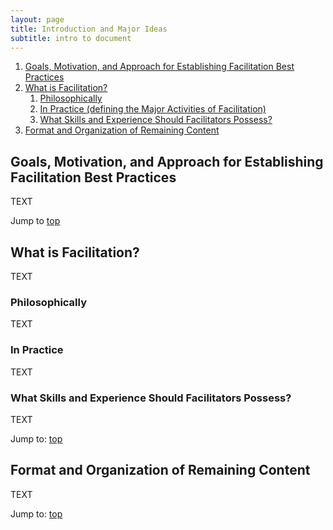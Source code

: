 ```yaml
---
layout: page
title: Introduction and Major Ideas
subtitle: intro to document
---
```


<a name="toc"></a>

1. [Goals, Motivation, and Approach for Establishing Facilitation Best Practices](#goals)
2. [What is Facilitation?](#whatis)
	1. [Philosophically](#whatis-philosophy)
	2. [In Practice (defining the Major Activities of Facilitation)](#whatis-practice)
	3. [What Skills and Experience Should Facilitators Possess?](#whatis-skills)
3. [Format and Organization of Remaining Content](#content)


<a name="goals"></a>
<h2>Goals, Motivation, and Approach for Establishing Facilitation Best Practices</h2>

TEXT

Jump to [top](#toc)

<a name="whatis"></a>
<h2>What is Facilitation?</h2>

TEXT

<a name="whatis-philosophy"></a>
<h3>Philosophically</h3>

TEXT

<a name="whatis-practice"></a>
<h3>In Practice</h3>

TEXT

<a name="whatis-skills"></a>
<h3>What Skills and Experience Should Facilitators Possess?</h3>

TEXT

Jump to: [top](#toc)

<a name="content"></a>
<h2>Format and Organization of Remaining Content</h2>

TEXT

Jump to: [top](#toc)